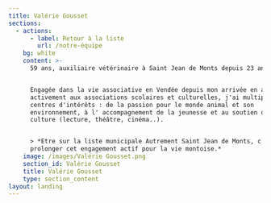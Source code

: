 ```yaml
---
title: Valérie Gousset
sections:
  - actions:
      - label: Retour à la liste
        url: /notre-équipe
    bg: white
    content: >-
      59 ans, auxiliaire vétérinaire à Saint Jean de Monts depuis 23 ans.


      Engagée dans la vie associative en Vendée depuis mon arrivée en adhérant
      activement aux associations scolaires et culturelles, j'ai multiplié mes
      centres d'intérêts : de la passion pour le monde animal et son
      environnement, à l' accompagnement de la jeunesse et au soutien de la
      culture (lecture, théâtre, cinéma..).


      > *Etre sur la liste municipale Autrement Saint Jean de Monts, c'est
      prolonger cet engagement actif pour la vie montoise.*
    image: /images/Valérie Gousset.png
    section_id: Valérie Gousset
    title: Valérie Gousset
    type: section_content
layout: landing
---
```


